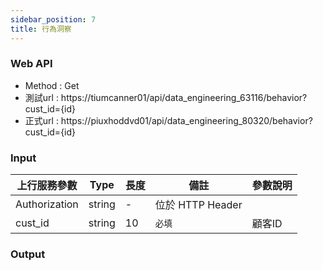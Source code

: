 ```yaml
---
sidebar_position: 7
title: 行為洞察
---
```


### Web API
- Method : Get
- 測試url : https://tiumcanner01/api/data_engineering_63116/behavior?cust_id={id}
- 正式url : https://piuxhoddvd01/api/data_engineering_80320/behavior?cust_id={id}

### Input

| 上行服務參數        | Type   | 長度 | 備註             | 參數說明      |
|---------------|--------|----|----------------|-----------|
| Authorization | string | -  | 位於 HTTP Header |           |
| cust_id    | string | 10 | `必填`             | 顧客ID  |
### Output